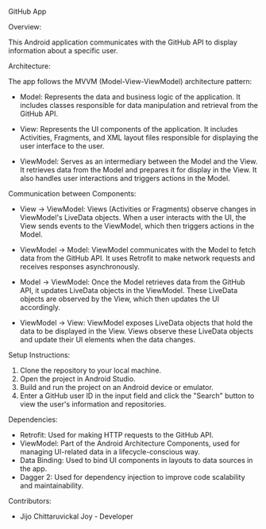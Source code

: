 GitHub App

Overview:

This Android application communicates with the GitHub API to display information about a specific user.

Architecture:

The app follows the MVVM (Model-View-ViewModel) architecture pattern:

- Model: Represents the data and business logic of the application. It includes classes responsible for data manipulation and retrieval from the GitHub API.

- View: Represents the UI components of the application. It includes Activities, Fragments, and XML layout files responsible for displaying the user interface to the user.

- ViewModel: Serves as an intermediary between the Model and the View. It retrieves data from the Model and prepares it for display in the View. It also handles user interactions and triggers actions in the Model.

Communication between Components:

- View -> ViewModel: Views (Activities or Fragments) observe changes in ViewModel's LiveData objects. When a user interacts with the UI, the View sends events to the ViewModel, which then triggers actions in the Model.

- ViewModel -> Model: ViewModel communicates with the Model to fetch data from the GitHub API. It uses Retrofit to make network requests and receives responses asynchronously.

- Model -> ViewModel: Once the Model retrieves data from the GitHub API, it updates LiveData objects in the ViewModel. These LiveData objects are observed by the View, which then updates the UI accordingly.

- ViewModel -> View: ViewModel exposes LiveData objects that hold the data to be displayed in the View. Views observe these LiveData objects and update their UI elements when the data changes.

Setup Instructions:

1. Clone the repository to your local machine.
2. Open the project in Android Studio.
3. Build and run the project on an Android device or emulator.
4. Enter a GitHub user ID in the input field and click the "Search" button to view the user's information and repositories.

Dependencies:

- Retrofit: Used for making HTTP requests to the GitHub API.
- ViewModel: Part of the Android Architecture Components, used for managing UI-related data in a lifecycle-conscious way.
- Data Binding: Used to bind UI components in layouts to data sources in the app.
- Dagger 2: Used for dependency injection to improve code scalability and maintainability.

Contributors:

- Jijo Chittaruvickal Joy - Developer

